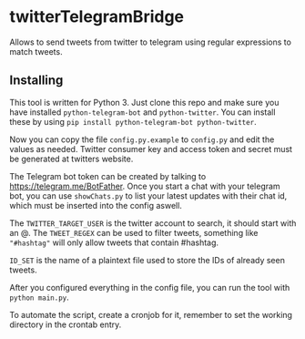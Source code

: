 # twitterTelegramBridge
Allows to send tweets from twitter to telegram using regular expressions to match tweets.

## Installing
This tool is written for Python 3.
Just clone this repo and make sure you have installed `python-telegram-bot` and `python-twitter`.
You can install these by using `pip install python-telegram-bot python-twitter`.

Now you can copy the file `config.py.example` to `config.py` and edit the values as needed.
Twitter consumer key and access token and secret must be generated at twitters website.

The Telegram bot token can be created by talking to https://telegram.me/BotFather.
Once you start a chat with your telegram bot, you can use `showChats.py` to list your latest updates
with their chat id, which must be inserted into the config aswell.

The `TWITTER_TARGET_USER` is the twitter account to search, it should start with an @.
The `TWEET_REGEX` can be used to filter tweets, something like `"#hashtag"` will only allow tweets
that contain #hashtag.

`ID_SET` is the name of a plaintext file used to store the IDs of already seen tweets.

After you configured everything in the config file, you can run the tool with `python main.py`.

To automate the script, create a cronjob for it, remember to set the working directory in the crontab entry.
